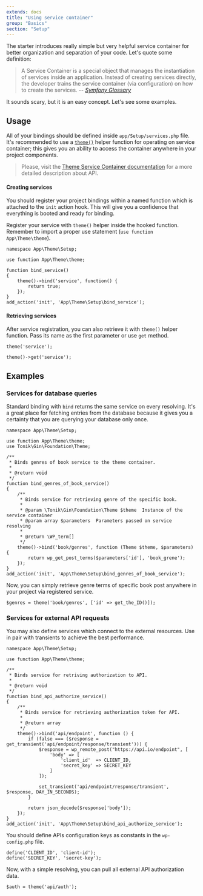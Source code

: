 ```yaml
---
extends: docs
title: "Using service container"
group: "Basics"
section: "Setup"
---
```


The starter introduces really simple but very helpful service container for better organization and separation of your code. Let's quote some definition:

> A Service Container is a special object that manages the instantiation of services inside an application. Instead of creating services directly, the developer trains the service container (via configuration) on how to create the services.
> -- <cite>[Symfony Glossary](http://symfony.com/doc/2.0/glossary.html#term-service-container)</cite>

It sounds scary, but it is an easy concept. Let's see some examples.

## Usage

All of your bindings should be defined inside `app/Setup/services.php` file.
It's recommended to use a [`theme()`]() helper function for operating on service container; this gives you an ability to access the container anywhere in your project components.

> Please, visit the [Theme Service Container documentation](https://github.com/tonik/tonik/wiki/Theme-Service-Container) for a more detailed description about API.

#### Creating services

You should register your project bindings within a named function which is attached to the `init` action hook. This will give you a confidence that everything is booted and ready for binding.

Register your service with `theme()` helper inside the hooked function. Remember to import a proper use statement (`use function App\Theme\theme`).

<pre class="pre"><code class="language-php">namespace App\Theme\Setup;

use function App\Theme\theme;

function bind_service()
{
    theme()->bind('service', function() {
        return true;
    });
}
add_action('init', 'App\Theme\Setup\bind_service');</code></pre>

#### Retrieving services

After service registration, you can also retrieve it with `theme()` helper function. Pass its name as the first parameter or use `get` method.

<pre class="pre"><code class="language-php">theme('service');

theme()->get('service');</code></pre>

## Examples

### Services for database queries

Standard binding with `bind` returns the same service on every resolving. It's a great place for fetching entries from the database because it gives you a certainty that you are querying your database only once.

<pre class="pre"><code class="language-php">namespace App\Theme\Setup;

use function App\Theme\theme;
use Tonik\Gin\Foundation\Theme;

/**
 * Binds genres of book service to the theme container.
 *
 * @return void
 */
function bind_genres_of_book_service()
{
    /**
     * Binds service for retrieving genre of the specific book.
     *
     * @param \Tonik\Gin\Foundation\Theme $theme  Instance of the service container
     * @param array $parameters  Parameters passed on service resolving
     *
     * @return \WP_term[]
     */
    theme()->bind('book/genres', function (Theme $theme, $parameters) {
        return wp_get_post_terms($parameters['id'], 'book_grene');
    });
}
add_action('init', 'App\Theme\Setup\bind_genres_of_book_service');</code></pre>

Now, you can simply retrieve genre terms of specific book post anywhere in your project via registered service.

<pre class="pre"><code class="language-php">$genres = theme('book/genres', ['id' => get_the_ID()]);</code></pre>

### Services for external API requests

You may also define services which connect to the external resources. Use in pair with transients to achieve the best performance.

<pre class="pre"><code class="language-php">namespace App\Theme\Setup;

use function App\Theme\theme;

/**
 * Binds service for retriving authorization to API.
 *
 * @return void
 */
function bind_api_authorize_service()
{
    /**
     * Binds service for retrieving authorization token for API.
     *
     * @return array
     */
    theme()->bind('api/endpoint', function () {
        if (false === ($response = get_transient('api/endpoint/response/transient'))) {
            $response = wp_remote_post("https://api.io/endpoint", [
                'body' => [
                    'client_id'  => CLIENT_ID,
                    'secret_key' => SECRET_KEY
                ]
            ]);

            set_transient('api/endpoint/response/transient', $response, DAY_IN_SECONDS);
        }

        return json_decode($response['body']);
    });
}
add_action('init', 'App\Theme\Setup\bind_api_authorize_service');</code></pre>

You should define APIs configuration keys as constants in the `wp-config.php` file.

<pre class="pre"><code class="language-php">define('CLIENT_ID', 'client-id');
define('SECRET_KEY', 'secret-key');</code></pre>

Now, with a simple resolving, you can pull all external API authorization data.

<pre class="pre"><code class="language-php">$auth = theme('api/auth');</code></pre>
